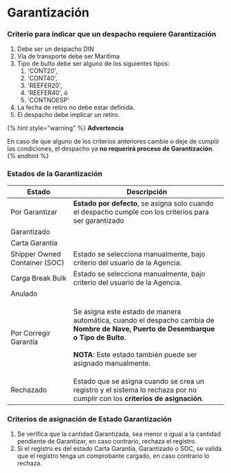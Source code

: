 # Garantización

### Criterio para indicar que un despacho requiere Garantización

1. Debe ser un despacho DIN
2. Vía de transporte debe ser Marítima
3. Tipo de bulto debe ser alguno de los siguientes tipos:
   1. &#x20;'CONT20',&#x20;
   2. 'CONT40',&#x20;
   3. 'REEFER20',&#x20;
   4. 'REEFER40', ó
   5. 'CONTNOESP'
4. La fecha de retiro no debe estar definida.
5. El despacho debe implicar un retiro.

{% hint style="warning" %}
**Advertencia**

En caso de que alguno de los criterios anteriores cambie o deje de cumplir las condiciones, el despacho ya **no requerirá proceso de Garantización**.
{% endhint %}



### Estados de la Garantización

| Estado                        | Descripción                                                                                                                                                                                                                                |
| ----------------------------- | ------------------------------------------------------------------------------------------------------------------------------------------------------------------------------------------------------------------------------------------ |
| Por Garantizar                | **Estado por defecto**, se asigna solo cuando el despacho cumple con los criterios para ser garantizado                                                                                                                                    |
| Garantizado                   |                                                                                                                                                                                                                                            |
| Carta Garantía                |                                                                                                                                                                                                                                            |
| Shipper Owned Container (SOC) | Estado se selecciona manualmente, bajo criterio del usuario de la Agencia.                                                                                                                                                                 |
| Carga Break Bulk              | Estado se selecciona manualmente, bajo criterio del usuario de la Agencia.                                                                                                                                                                 |
| Anulado                       |                                                                                                                                                                                                                                            |
| Por Corregir Garantía         | <p>Se asigna este estado de manera automática, cuando el despacho cambia de <strong>Nombre de Nave, Puerto de Desembarque o Tipo de Bulto</strong>. <br><br><strong>NOTA</strong>: Este estado también puede ser asignado manualmente.</p> |
| Rechazado                     | Estado que se asigna cuando se crea un registro y el sistema lo rechaza por no cumplir con los **criterios de asignación**.                                                                                                                |

### Criterios de asignación de Estado Garantización

1. Se verifica que la cantidad Garantizada, sea menor o igual a la cantidad pendiente de Garantizar, en caso contrario, rechaza el registro.
2. Si el registro es del estado Carta Garantía, Garantizado o SOC, se valida que el registro tenga un comprobante cargado, en caso contrario lo rechaza.

